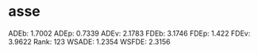 # asse

ADEb: 1.7002
ADEp: 0.7339
ADEv: 2.1783
FDEb: 3.1746
FDEp: 1.422
FDEv: 3.9622
Rank: 123
WSADE: 1.2354
WSFDE: 2.3156